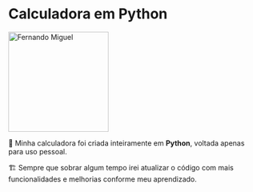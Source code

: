 # Calculadora em Python
<img src="https://www.youreact247.com/thumb/22/c/2/c/c2ca40f0498381af75d2f9fb18b5cd9f.jpg" min-width="400px" max-width="200px" width="200px" align="center" alt="Fernando Miguel">
<p>🧮 Minha calculadora foi criada inteiramente em <strong>Python</strong>, voltada apenas para uso pessoal.</p>
<p>🏗 Sempre que sobrar algum tempo irei atualizar o código com mais funcionalidades e melhorias conforme meu aprendizado.</p>
